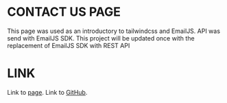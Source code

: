 # CONTACT US PAGE
This page was used as an introductory to tailwindcss and EmailJS. API was send with EmailJS SDK.
This project will be updated once with the replacement of EmailJS SDK with REST API

# LINK
Link to [page](https://651be61b24c30f050ccf8268--quiet-kitten-d97875.netlify.app/).
Link to [GitHub](https://github.com/verillyh/contact-us-page).